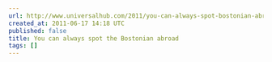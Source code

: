 ```yaml
---
url: http://www.universalhub.com/2011/you-can-always-spot-bostonian-abroad
created_at: 2011-06-17 14:18 UTC
published: false
title: You can always spot the Bostonian abroad
tags: []
---
```



